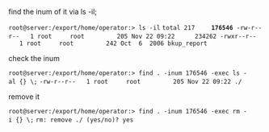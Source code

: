 find the inum of it via ls -il;

`root@server:/export/home/operator:> ls -il`
`total 217`
`    `**`176546`**` -rw-r--r--   1 root     root         205 Nov 22 09:22 `
`    234262 -rwxr--r--   1 root     root         242 Oct  6  2006 bkup_report`

check the inum

`root@server:/export/home/operator:> find . -inum 176546 -exec ls -al {} \;`
`-rw-r--r--   1 root     root         205 Nov 22 09:22 ./`

remove it

`root@server:/export/home/operator:> find . -inum 176546 -exec rm -i {} \;`
`rm: remove ./ (yes/no)? yes`